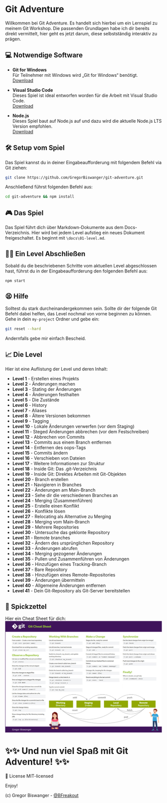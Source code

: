 # Git Adventure

Willkommen bei Git Adventure. Es handelt sich hierbei um ein Lernspiel zu meinem Git Workshop. Die passenden Grundlagen habe ich dir bereits direkt vermittelt, hier geht es jetzt darum, diese selbstständig interaktiv zu prägen.

## 💻 Notwendige Software
- **Git for Windows**  
Für Teilnehmer mit Windows wird „Git for Windows“ benötigt.  
[Download](https://git-scm.com/download/win)  

- **Visual Studio Code**  
Dieses Spiel ist ideal entworfen worden für die Arbeit mit Visual Studio Code.  
  [Download](https://code.visualstudio.com)  

- **Node.js**  
Dieses Spiel baut auf Node.js auf und dazu wird die aktuelle Node.js LTS Version empfohlen.  
[Download](https://nodejs.org)  

## 🛠 Setup vom Spiel
Das Spiel kannst du in deiner Eingabeaufforderung mit folgendem Befehl via Git ziehen:  
```bash
git clone https://github.com/GregorBiswanger/git-adventure.git
```

Anschließend führst folgenden Befehl aus:

```bash
cd git-adventure && npm install
```

## 🎮 Das Spiel
Das Spiel führt dich über Markdown-Dokumente aus dem Docs-Verzeichnis. Hier wird bei jedem Level aufstieg ein neues Dokument freigeschaltet. Es beginnt mit `\docs\01-level.md`.

## 👩‍🏫 Ein Level Abschließen
Sobald du die beschriebenen Schritte vom aktuellen Level abgeschlossen hast, führst du in der Eingabeaufforderung den folgenden Befehl aus:

```bash
npm start
```

## 😫 Hilfe
Solltest du stark durcheinandergekommen sein. Sollte dir der folgende Git Befehl dabei helfen, das Level nochmal von vorne beginnen zu können. Gehe in dein `my-project` Ordner und gebe ein:

```bash
git reset --hard
```

Andernfalls gebe mir einfach Bescheid.

## 📈 Die Level
Hier ist eine Auflistung der Level und deren Inhalt:

- **Level 1** - Erstellen eines Projekts
- **Level 2** - Änderungen machen
- **Level 3** - Stating der Änderungen
- **Level 4** - Änderungen festhalten
- **Level 5** - Die Zustände
- **Level 6** - History
- **Level 7** - Aliases
- **Level 8** - Ältere Versionen bekommen
- **Level 9** - Tagging
- **Level 10** - Lokale Änderungen verwerfen (vor dem Staging)
- **Level 11** - Steged Änderungen abbrechen (vor dem Festschreiben)
- **Level 12** - Abbrechen von Commits
- **Level 13** - Commits aus einem Branch entfernen
- **Level 14** - Entfernen des oops-Tags
- **Level 15** - Commits ändern
- **Level 16** - Verschieben von Dateien
- **Level 17** - Weitere Informationen zur Struktur
- **Level 18** - Inside Git: Das .git-Verzeichnis
- **Level 19** - Inside Git: Direktes Arbeiten mit Git-Objekten
- **Level 20** - Branch erstellen
- **Level 21** - Navigieren in Branches
- **Level 22** - Änderungen am Main-Branch
- **Level 23** - Sehe dir die verschiedenen Branches an
- **Level 24** - Merging (Zusammenführen)
- **Level 25** - Erstelle einen Konflikt
- **Level 26** - Konflikte lösen
- **Level 27** - Relocating als Alternative zu Merging
- **Level 28** - Merging vom Main-Branch
- **Level 29** - Mehrere Repositories
- **Level 30** - Untersuche das geklonte Repository
- **Level 31** - Remote branches
- **Level 32** - Ändern des ursprünglichen Repository
- **Level 33** - Änderungen abrufen
- **Level 34** - Merging gezogener Änderungen
- **Level 35** - Pullen und Zusammenführen von Änderungen
- **Level 36** - Hinzufügen eines Tracking-Branch
- **Level 37** - Bare Repository
- **Level 38** - Hinzufügen eines Remote-Repositories
- **Level 39** - Änderungen übermitteln
- **Level 40** - Allgemeine Änderungen entfernen
- **Level 41** - Dein Git-Repository als Git-Server bereitstellen

## 📑 Spickzettel
Hier ein Cheat Sheet für dich:  
![Git Cheat Sheet](https://github.com/GregorBiswanger/git-adventure/blob/main/git-cheat-sheet.jpg)

# ✨✨ Und nun viel Spaß mit Git Adventure! ✨✨

🎉 License
MIT-licensed

Enjoy!

(c) Gregor Biswanger - [@BFreakout](https://twitter.com/BFreakout)